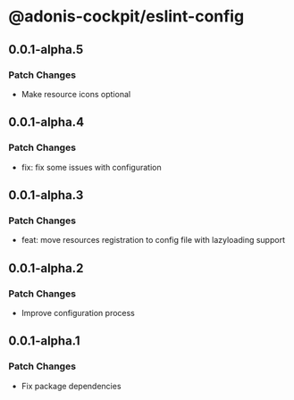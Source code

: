 # @adonis-cockpit/eslint-config

## 0.0.1-alpha.5

### Patch Changes

- Make resource icons optional

## 0.0.1-alpha.4

### Patch Changes

- fix: fix some issues with configuration

## 0.0.1-alpha.3

### Patch Changes

- feat: move resources registration to config file with lazyloading support

## 0.0.1-alpha.2

### Patch Changes

- Improve configuration process

## 0.0.1-alpha.1

### Patch Changes

- Fix package dependencies
